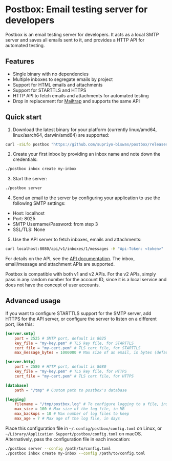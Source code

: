 # Postbox: Email testing server for developers

Postbox is an email testing server for developers. It acts as a local SMTP server and saves all emails sent to it, and provides a HTTP API for automated testing.

## Features

- Single binary with no dependencies
- Multiple inboxes to segregate emails by project
- Support for HTML emails and attachments
- Support for STARTTLS and HTTPS
- HTTP API to fetch emails and attachments for automated testing
- Drop in replacement for [Mailtrap](https://mailtrap.io) and supports the same API

## Quick start

1. Download the latest binary for your platform (currently linux/amd64, linux/aarch64, darwin/amd64) are supported:
```bash
curl -sSLfo postbox "https://github.com/supriyo-biswas/postbox/releases/download/$(curl -sSL https://api.github.com/repos/supriyo-biswas/postbox/releases | sed -nr 's/.*"tag_name": "(.*)".*/\1/gp' | head -n1)/postbox-$(uname -sm | tr 'A-Z ' 'a-z-')" && chmod +x postbox
```
2. Create your first inbox by providing an inbox name and note down the credentials:
```bash
./postbox inbox create my-inbox
```
3. Start the server:
```bash
./postbox server
```
4. Send an email to the server by configuring your application to use the following SMTP settings:
  - Host: localhost
  - Port: 8025
  - SMTP Username/Password: from step 3
  - SSL/TLS: None
5. Use the API server to fetch inboxes, emails and attachments:
```bash
curl localhost:8080/api/v1/inboxes/1/messages -H "Api-Token: <token>"
```

For details on the API, see the [API documentation](https://api-docs.mailtrap.io/docs/mailtrap-api-docs/5tjdeg9545058-mailtrap-api). The inbox, email/message and attachment APIs are supported.

Postbox is compatible with both v1 and v2 APIs. For the v2 APIs, simply pass in any random number for the account ID, since it is a local service and does not have the concept of user accounts.

## Advanced usage

If you want to configure STARTTLS support for the SMTP server, add HTTPS for the API server, or configure the server to listen on a different port, like this:

```toml
[server.smtp]
    port = 2525 # SMTP port, default is 8025
    key_file = "my-key.pem" # TLS key file, for STARTTLS
    cert_file = "my-cert.pem" # TLS cert file, for STARTTLS
    max_message_bytes = 1000000 # Max size of an email, in bytes (default is 10MB)

[server.http]
    port = 2580 # HTTP port, default is 8080
    key_file = "my-key.pem" # TLS key file, for HTTPS
    cert_file = "my-cert.pem" # TLS cert file, for HTTPS

[database]
    path = "/tmp" # Custom path to postbox's database

[logging]
    filename = "/tmp/postbox.log" # To configure logging to a file, instead of stdout
    max_size = 100 # Max size of the log file, in MB
    max_backups = 10 # Max number of log files to keep
    max_age = 7 # Max age of the log file, in days
```

Place this configuration file in `~/.config/postbox/config.toml` on Linux, or `~/Library/Application Support/postbox/config.toml` on macOS. Alternatively, pass the configuration file in each invocation:

```bash
./postbox server --config /path/to/config.toml
./postbox inbox create my-inbox --config /path/to/config.toml
```
